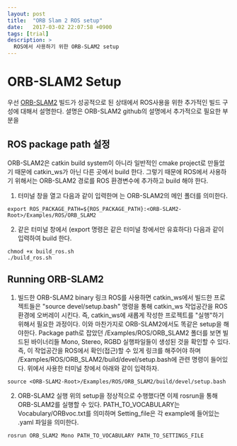 ```yaml
---
layout: post
title:  "ORB Slam 2 ROS setup"
date:   2017-03-02 22:07:58 +0900
tags: [trial]
description: >
  ROS에서 사용하기 위한 ORB-SLAM2 setup
---
```


# ORB-SLAM2 Setup

우선 [ORB-SLAM2](https://github.com/raulmur/ORB_SLAM2) 빌드가 성공적으로 된 상태에서 ROS사용을 위한 추가적인 빌드 구성에 대해서 설명한다. 셜명은 ORB-SLAM2 github의 설명에서 추가적으로 필요한 부분을

## ROS package path 설정
ORB-SLAM2은 catkin build system이 아니라 일반적인 cmake project로 만들었기 때문에 catkin_ws가 아닌 다른 곳에서 build 한다. 그렇기 때문에 ROS에서 사용하기 위해서는 ORB-SLAM2 경로를 ROS 환경변수에 추가하고 build 해야 한다.

1. 터미널 창을 열고 다음과 같이 입력한며 <ORB-SLAM2-Root>는 ORB-SLAM2의 메인 폴더를 의미한다.
```
export ROS_PACKAGE_PATH=${ROS_PACKAGE_PATH}:<ORB-SLAM2-Root>/Examples/ROS/ORB_SLAM2
```

2. 같은 터미널 창에서 (export 명령은 같은 터미널 창에서만 유효하다) 다음과 같이 입력하여 build 한다.
```
chmod +x build_ros.sh
./build_ros.sh
```

## Running ORB-SLAM2
1. 빌드한 ORB-SLAM2 binary 링크
ROS를 사용하면 catkin_ws에서 빌드한 프로젝트들은 "source devel/setup.bash" 명령을 통해 catkin_ws 작업공간을 ROS 환경에 오버레이 시킨다. 즉, catkin_ws에 새롭게 작성한 프로젝트를 "실행"하기 위해서 필요한 과정이다.
이와 마찬가지로 ORB-SLAM2에서도 똑같은 setup을 해야한다. Package path로 잡았던  <ORB-SLAM2-Root>/Examples/ROS/ORB_SLAM2 폴더를 보면 빌드된 바이너리들 Mono, Stereo, RGBD 실행파일들이 생성된 것을 확인할 수 있다. 즉, 이 작업공간을 ROS에서 확인(접근)할 수 있게 링크를 해주어야 하며 <ORB-SLAM2-Root>/Examples/ROS/ORB_SLAM2/build/devel/setup.bash에 관련 명령이 들어있다.
위에서 사용한 터미널 창에서 아래와 같이 입력하자.
```
source <ORB-SLAM2-Root>/Examples/ROS/ORB_SLAM2/build/devel/setup.bash
```

2. ORB-SLAM2 실행
위의 setup을 정상적으로 수행했다면 이제 rosrun을 통해 ORB-SLAM2를 실행할 수 있다.
PATH_TO_VOCABULARY는 Vocabulary/ORBvoc.txt를 의미하며 Setting_file은 각 example에 들어있는 .yaml 파일을 의미한다.
```
rosrun ORB_SLAM2 Mono PATH_TO_VOCABULARY PATH_TO_SETTINGS_FILE
```
